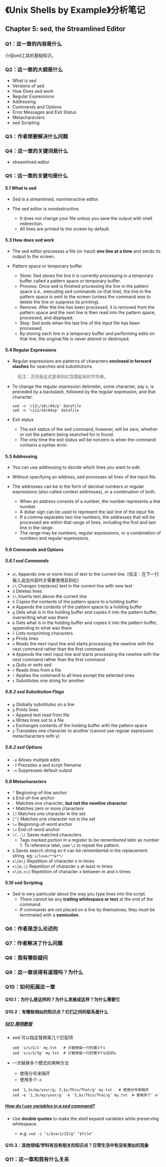 # 《Unix Shells by Example》分析笔记

## Chapter 5: sed, the Streamlined Editor

### Q1：这一章的内容是什么

介绍sed工具的基础知识。

### Q2：这一章的大纲是什么

- What is sed
- Versions of sed
- How Does sed work
- Regular Expressions
- Addressing
- Commands and Options
- Error Messages and Exit Status
- Metacharacters
- sed Scripting

### Q3：作者想要解决什么问题

### Q4：这一章的关键词是什么

- streamlined editor

### Q5：这一章的关键句是什么

#### 5.1 What is sed

- Sed is a streamlined, noninteractive editor.

- The sed editor is nondestructive.
  - It does not change your file unless you save the output with shell redirection.
  - All lines are printed to the screen by default.

#### 5.3 How does sed work

- The sed editor processes a file (or input) **one line at a time** and sends its output to the screen.

- Pattern space or temporary buffer
  - Store: Sed stores the line it is currently processing in a temporary buffer called a pattern space or temporary buffer.
  - Process: Once sed is finished processing the line in the pattern space (i.e., executing sed commands on that line),
    the line in the pattern space is sent to the screen (unless the command was to delete the line or suppress its printing).
  - Remove: After the line has been processed, it is removed from the pattern space and the next line is then read into the pattern space, processed, and displayed.
  - Stop: Sed ends when the last line of the input file has been processed.
  - By storing each line in a temporary buffer and performing edits on that line, the original file is never altered or destroyed.

#### 5.4 Regular Expressions

- Regular expressions are patterns of characters **enclosed in forward slashes** for searches and substitutions.

> 伍注：正则表达式是用斜杠包围起来的字符串。

- To change the regular expression delimeter,
  some character, say x, is preceded by a backslash, followed by the regular expression, and that character.

  ```shell
  sed -n '/12\/10\/04/p' datafile
  sed -n '\x12/10/04xp' datafile
  ```

- Exit status
  - The exit status of the sed command, however, will be zero, whether or not the pattern being searched for is found.
  - The only time the exit status will be nonzero is when the command contains a syntax error.

#### 5.5 Addressing

- You can use addressing to decide which lines you want to edit.

- Without specifying an address, sed processes all lines of the input file.

- The addresses can be in the form of decimal numbers or regular expressions (also called context addresses), or a combination of both.
  - When an address consists of a number, the number represents a line number.
  - A dollar sign can be used to represent the last line of the input file.
  - If a comma separates two line numbers, the addresses that will be processed are within that range of lines, including the first and last line in the range.
  - The range may be numbers, regular expressions, or a combination of numbers and regular expressions.

#### 5.6 Commands and Options

##### 5.6.1 sed Commands

- `a\` Appends one or more lines of text to the current line. (伍注：在下一行输入追加内容时才需要使用反斜杠)
- `c\` Changes (replaces) text in the current line with new text
- `d`  Deletes lines
- `i\` Inserts text above the current line
- `h` Copies the contents of the pattern space to a holding buffer
- `H` Appends the contents of the pattern space to a holding buffer
- `g` Gets what is in the holding buffer and copies it into the pattern buffer, overwriting what was there
- `G` Gets what is in the holding buffer and copies it into the pattern buffer, appending to what was there
- `l` Lists nonprinting characters
- `p` Prints lines
- `n` Reads the next input line and starts processing the newline with the next command rather than the first command
- `N` Appends the next input line and starts processing the newline with the next command rather than the first command
- `q` Quits or exits sed
- `r` Reads lines from a file
- `!` Applies the command to all lines except the selected ones
- `s` Substitutes one string for another

##### 5.6.2 sed Substitution Flags

- `g` Globally substitutes on a line
- `p` Prints lines
- `r` Append text read from file
- `w` Writes lines out to a file
- `x` Exchanges contents of the holding buffer with the pattern space
- `y` Translates one character to another (cannot use regular expression metacharacters with y)

##### 5.6.2 sed Options

- `-e` Allows multiple edits
- `-f` Precedes a sed script filename
- `-n` Suppresses default output

#### 5.8 Metacharacters

- `^` Beginning-of-line anchor
- `$` End-of-line anchor
- `.` Matches one character, **but not the newline character**
- `*` Matches zero or more characters
- `[]` Matches one character in the set
- `[^]` Matches one character not in the set
- `\<` Beginning-of-word anchor
- `\>` End-of-word anchor
- `\(..\)` Saves matched characters.
  - Tags marked portion in a register to be remembered later as number 1. To reference later, use `\1` to repeat the pattern.
- `&` Saves search string so it can be remembered in the replacement string. eg: `s/love/**&**/`
- `x\{m\}` Repetition of character x m times
- `x\{m,\}` Repetition of character x at least m times
- `x\{m,n\}` Repetition of character x between m and n times

#### 5.10 sed Scripting

- Sed is very particular about the way you type lines into the script.
  - There cannot be any **trailing whitespace or text** at the end of the command.
  - If commands are not placed on a line by themselves, they must be terminated with a **semicolon**.

### Q6：作者是怎么论述的

### Q7：作者解决了什么问题

### Q8：我有哪些疑问

### Q9：这一章说得有道理吗？为什么

### Q10：如何拓展这一章

#### Q10.1：为什么是这样的？为什么发展成这样？为什么需要它

#### Q10.2：有哪些相似的知识点？它们之间的联系是什么

##### [SED 简明教程][sed_tutorial]

- sed 可以指定替换第几个匹配项

  ```shell
  sed 's/s/S/1' my.txt   # 只替换每一行的第1个s
  sed 's/s/S/3g' my.txt  # 只替换每一行的第3个以后的s
  ```

- 一次替换多个模式的两种方法
  - 使用分号来隔开
  - 使用多个`-e`

  ```shell
  sed '1,3s/my/your/g; 3,$s/This/That/g' my.txt   # 使用分号来隔开
  sed -e '1,3s/my/your/g' -e '3,$s/This/That/g' my.txt  # 使用多个`-e`
  ```

  [sed_tutorial]: https://coolshell.cn/articles/9104.html

##### [How do I use variables in a sed command?][sed_variable]

- Use **double quotes** to make the shell expand variables while preserving whitespace.
  - e.g. `sed -i "s/$var1/ZZ/g" "$file"`

  [sed_variable]: https://askubuntu.com/questions/76808/how-do-i-use-variables-in-a-sed-command

#### Q10.3：其他领域/学科有没有相关的知识点？日常生活中有没有类似的现象

### Q11：这一章和我有什么关系
